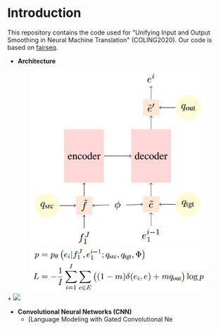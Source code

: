 # Introduction
This repository contains the code used for "Unifying Input and Output Smoothing in Neural Machine Translation" (COLING2020). Our code is based on
[fairseq](https://github.com/pytorch/fairseq).

* **Architecture**
<div align=center>
<img src="./images/arch.png"/ width="400px"> <br/>
<img src="./images/formula.png"/ width="400px">
</div>
  + <img src="https://render.githubusercontent.com/render/math?math=q^{src}">
  
  
* **Convolutional Neural Networks (CNN)**
  + [Language Modeling with Gated Convolutional Ne


